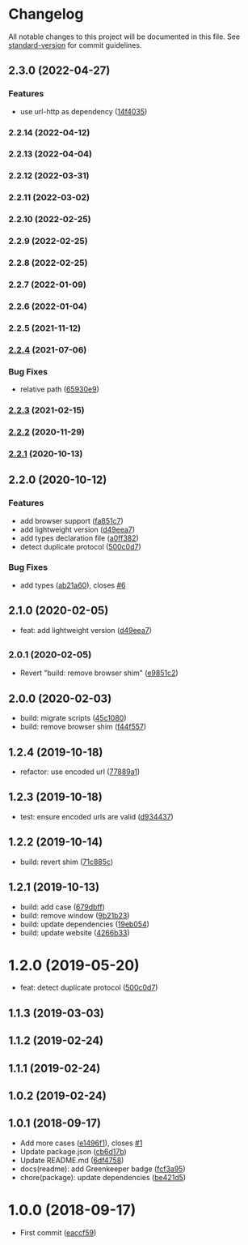 # Changelog

All notable changes to this project will be documented in this file. See [standard-version](https://github.com/conventional-changelog/standard-version) for commit guidelines.

## 2.3.0 (2022-04-27)


### Features

* use url-http as dependency ([14f4035](https://github.com/Kikobeats/is-url-http/commit/14f40359b81f81008ce40f895456643f723fb9c8))

### 2.2.14 (2022-04-12)

### 2.2.13 (2022-04-04)

### 2.2.12 (2022-03-31)

### 2.2.11 (2022-03-02)

### 2.2.10 (2022-02-25)

### 2.2.9 (2022-02-25)

### 2.2.8 (2022-02-25)

### 2.2.7 (2022-01-09)

### 2.2.6 (2022-01-04)

### 2.2.5 (2021-11-12)

### [2.2.4](https://github.com/Kikobeats/is-url-http/compare/v2.2.3...v2.2.4) (2021-07-06)


### Bug Fixes

* relative path ([65930e9](https://github.com/Kikobeats/is-url-http/commit/65930e9ab5299a8f7b0b59e62fd01dde0d240a76))

### [2.2.3](https://github.com/Kikobeats/is-url-http/compare/v2.2.2...v2.2.3) (2021-02-15)

### [2.2.2](https://github.com/Kikobeats/is-url-http/compare/v2.2.1...v2.2.2) (2020-11-29)

### [2.2.1](https://github.com/Kikobeats/is-url-http/compare/v2.2.0...v2.2.1) (2020-10-13)

## 2.2.0 (2020-10-12)


### Features

* add browser support ([fa851c7](https://github.com/Kikobeats/is-url-http/commit/fa851c7a55de07fa2d710d4685fa83f4f830276d))
* add lightweight version ([d49eea7](https://github.com/Kikobeats/is-url-http/commit/d49eea7512531e98f31f832322a5e64bed8a758d))
* add types declaration file ([a0ff382](https://github.com/Kikobeats/is-url-http/commit/a0ff382c71e129ff7fd3485c6c690f2e390d74ed))
* detect duplicate protocol ([500c0d7](https://github.com/Kikobeats/is-url-http/commit/500c0d7999a0e0242ac3784ecd49046cf5c519cb))


### Bug Fixes

* add types ([ab21a60](https://github.com/Kikobeats/is-url-http/commit/ab21a6081c23eacc2f7eed38bd409ba3d8c6dd5a)), closes [#6](https://github.com/Kikobeats/is-url-http/issues/6)

## 2.1.0 (2020-02-05)

* feat: add lightweight version ([d49eea7](https://github.com/Kikobeats/is-url-http/commit/d49eea7))



## <small>2.0.1 (2020-02-05)</small>

* Revert "build: remove browser shim" ([e9851c2](https://github.com/Kikobeats/is-url-http/commit/e9851c2))



## 2.0.0 (2020-02-03)

* build: migrate scripts ([45c1080](https://github.com/Kikobeats/is-url-http/commit/45c1080))
* build: remove browser shim ([f44f557](https://github.com/Kikobeats/is-url-http/commit/f44f557))



<a name="1.2.4"></a>
## 1.2.4 (2019-10-18)

* refactor: use encoded url ([77889a1](https://github.com/Kikobeats/is-url-http/commit/77889a1))



<a name="1.2.3"></a>
## 1.2.3 (2019-10-18)

* test: ensure encoded urls are valid ([d934437](https://github.com/Kikobeats/is-url-http/commit/d934437))



<a name="1.2.2"></a>
## 1.2.2 (2019-10-14)

* build: revert shim ([71c885c](https://github.com/Kikobeats/is-url-http/commit/71c885c))



<a name="1.2.1"></a>
## 1.2.1 (2019-10-13)

* build: add case ([679dbff](https://github.com/Kikobeats/is-url-http/commit/679dbff))
* build: remove window ([9b21b23](https://github.com/Kikobeats/is-url-http/commit/9b21b23))
* build: update dependencies ([19eb054](https://github.com/Kikobeats/is-url-http/commit/19eb054))
* build: update website ([4266b33](https://github.com/Kikobeats/is-url-http/commit/4266b33))



<a name="1.2.0"></a>
# 1.2.0 (2019-05-20)

* feat: detect duplicate protocol ([500c0d7](https://github.com/Kikobeats/is-url-http/commit/500c0d7))



<a name="1.1.3"></a>
## 1.1.3 (2019-03-03)




<a name="1.1.2"></a>
## 1.1.2 (2019-02-24)




<a name="1.1.1"></a>
## 1.1.1 (2019-02-24)




<a name="1.0.2"></a>
## 1.0.2 (2019-02-24)




<a name="1.0.1"></a>
## 1.0.1 (2018-09-17)

* Add more cases ([e1496f1](https://github.com/Kikobeats/is-url-http/commit/e1496f1)), closes [#1](https://github.com/Kikobeats/is-url-http/issues/1)
* Update package.json ([cb6d17b](https://github.com/Kikobeats/is-url-http/commit/cb6d17b))
* Update README.md ([6df4758](https://github.com/Kikobeats/is-url-http/commit/6df4758))
* docs(readme): add Greenkeeper badge ([fcf3a95](https://github.com/Kikobeats/is-url-http/commit/fcf3a95))
* chore(package): update dependencies ([be421d5](https://github.com/Kikobeats/is-url-http/commit/be421d5))



<a name="1.0.0"></a>
# 1.0.0 (2018-09-17)

* First commit ([eaccf59](https://github.com/Kikobeats/is-url-http/commit/eaccf59))
